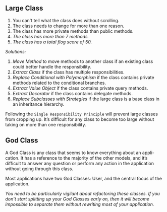 ## Large Class

1. You can't tell what the class does without scrolling.
2. The class needs to change for more than one reason.
3. The class has more private methods than public methods.
4. *The class has more than 7 methods.*
5. *The class has a total flog score of 50.*

*Solutions:*

1. *Move Method* to move methods to another class if an existing class could better handle the responsibility.
2. *Extract Class* if the class has multiple responsibilities.
3. *Replace Conditional with Polymorphism* if the class contains private methods related to the conditional branches.
4. *Extract Value Object* if the class contains private query methods.
5. *Extract Decorator* if the class contains delegate methods.
6. *Replace Subclasses with Strategies* if the large class is a base class in an inheritance hierarchy.

Following the `Single Responsibility Principle` will prevent large classes from cropping up. It’s difficult for any class to become too large without taking on more than one responsibility.

## God Class

A God Class is any class that seems to know everything about an appli- cation. It has a reference to the majority of the other models, and it’s difficult to answer any question or perform any action in the application without going through this class.

Most applications have two God Classes: User, and the central focus of the application.

*You need to be particularly vigilant about refactoring these classes. If you don’t start splitting up your God Classes early on, then it will become impossible to separate them without rewriting most of your application.*
